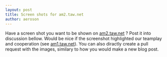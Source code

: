 ```yaml
---
layout: post
title: Screen shots for am2.taw.net
author: aeroson
---
```


Have a screen shot you want to be shown on [am2.taw.net](am2.taw.net) ? Post it into discussion bellow.
Would be nice if the screenshot highlighted our teamplay and cooperation (see [am1.taw.net](am1.taw.net)).
You can also diractly create a pull request with the images, similary to how you would make a new blog post.
